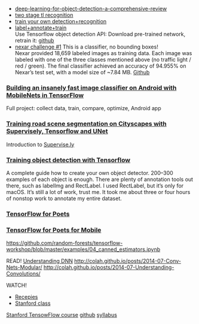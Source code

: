 


- [deep-learning-for-object-detection-a-comprehensive-review](https://medium.com/towards-data-science/deep-learning-for-object-detection-a-comprehensive-review-73930816d8d9)
- [two stage tl recognition](https://github.com/bdschrisk/CarND-Capstone-Project)
- [train your own detection+recognition](https://medium.com/@anthony_sarkis/self-driving-cars-implementing-real-time-traffic-light-detection-and-classification-in-2017-7d9ae8df1c58)
- [label+annotate+train](https://medium.com/@Vatsal410/traffic-light-detection-tensorflow-api-c75fdbadac62)
<br> Use Tensorflow object detection API: Download pre-trained network, retrain it: [github](https://github.com/swirlingsand/deeper-traffic-lights)
- [nexar challenge #1](https://medium.freecodecamp.org/recognizing-traffic-lights-with-deep-learning-23dae23287cc) This is a classifier, no bounding boxes!
<br>Nexar provided 18,659 labeled images as training data. Each image was labeled with one of the three classes mentioned above (no traffic light / red / green). The final classifier achieved an accuracy of 94.955% on Nexar’s test set, with a model size of ~7.84 MB. [Github](https://github.com/davidbrai/deep-learning-traffic-lights) 


### [Building an insanely fast image classifier on Android with MobileNets in TensorFlow](https://hackernoon.com/building-an-insanely-fast-image-classifier-on-android-with-mobilenets-in-tensorflow-dc3e0c4410d4) 
Full project: collect data, train, compare, optimize, Android app

### [Training road scene segmentation on Cityscapes with Supervisely, Tensorflow and UNet](https://medium.com/towards-data-science/training-road-scene-segmentation-on-cityscapes-with-supervisely-tensorflow-and-unet-1232314781a8)
Introduction to [Supervise.ly](https://supervise.ly)

### [Training object detection with Tensorflow](https://medium.freecodecamp.org/tracking-the-millenium-falcon-with-tensorflow-c8c86419225e)
A complete guide how to create your own object detector. 200–300 examples of each object is enough. There are plenty of annotation tools out there, such as labelImg and RectLabel. I used RectLabel, but it’s only for macOS. It’s still a lot of work, trust me. It took me about three or four hours of nonstop work to annotate my entire dataset.   

### [TensorFlow for Poets](https://codelabs.developers.google.com/codelabs/tensorflow-for-poets/index.html)
### [TensorFlow for Poets for Mobile](https://codelabs.developers.google.com/codelabs/tensorflow-for-poets-2/)


https://github.com/random-forests/tensorflow-workshop/blob/master/examples/04_canned_estimators.ipynb

READ! 
[Understanding DNN](http://colah.github.io/posts/2014-03-NN-Manifolds-Topology/)
http://colah.github.io/posts/2014-07-Conv-Nets-Modular/
http://colah.github.io/posts/2014-07-Understanding-Convolutions/

WATCH!
- [Recepies](http://goo.gl/KewA03)
- [Stanford class](http://cs231n.stanford.edu/)

[Stanford TensowFlow course](https://web.stanford.edu/class/cs20si/)
[github](https://github.com/chiphuyen/stanford-tensorflow-tutorials)
[syllabus](https://web.stanford.edu/class/cs20si/syllabus.html)
